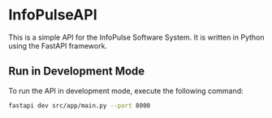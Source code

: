 # InfoPulseAPI
This is a simple API for the InfoPulse Software System. It is written in Python using the FastAPI framework.

## Run in Development Mode
To run the API in development mode, execute the following command:
```bash
fastapi dev src/app/main.py --port 8000
```